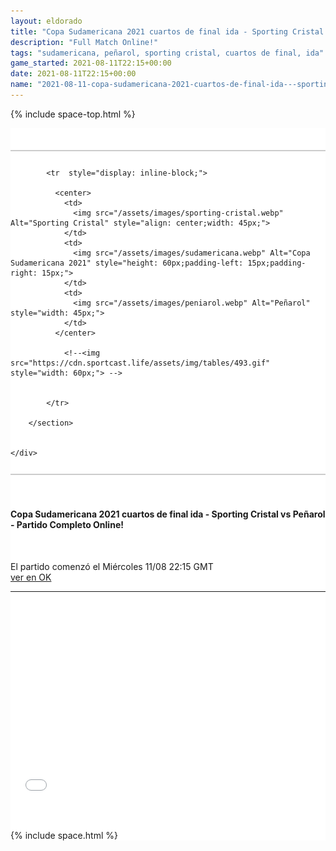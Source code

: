```yaml
---
layout: eldorado
title: "Copa Sudamericana 2021 cuartos de final ida - Sporting Cristal vs Peñarol - Full Match Online Video!"
description: "Full Match Online!"
tags: "sudamericana, peñarol, sporting cristal, cuartos de final, ida"
game_started: 2021-08-11T22:15+00:00
date: 2021-08-11T22:15+00:00
name: "2021-08-11-copa-sudamericana-2021-cuartos-de-final-ida---sporting-cristal-vs-penarol---partido-completo-online.md"
---
```


<div id="fb-root"></div>
<script async defer crossorigin="anonymous" src="https://connect.facebook.net/en_US/sdk.js#xfbml=1&version=v11.0&appId=360550859009535&autoLogAppEvents=1" nonce="GWSoBacg"></script>

  {% include space-top.html %}

<style>

  .seccion-banner {
    background-color: #e3dbdb;
    padding: 10px;
  }

  .iframe-container {
    overflow: hidden;
    /* 16:9 aspect ratio */
    padding-top: 56.25%;
    position: relative;
  }

  .iframe-container iframe {
    border: 0;
    height: 100%;
    left: 0;
    position: absolute;
    top: 0;
    width: 100%;
  }

</style>



<div class="container" style="background-color: #fff;padding-top: 35px;">


   <div class="row">
    <div class="col-sm-12" style="background: #fff;">
        <section class="section-banner" style="background: #fff;padding-top: 12px;padding-bottom: 12px;border-top: 2px solid #ccc;border-bottom: 2px solid #ccc;">  <!-- border-bottom: 2px solid #001b68; -->

            <tr  style="display: inline-block;">

              <center>
                <td>
                  <img src="/assets/images/sporting-cristal.webp" Alt="Sporting Cristal" style="align: center;width: 45px;">
                </td>
                <td>
                  <img src="/assets/images/sudamericana.webp" Alt="Copa Sudamericana 2021" style="height: 60px;padding-left: 15px;padding-right: 15px;">
                </td>
                <td>
                  <img src="/assets/images/peniarol.webp" Alt="Peñarol" style="width: 45px;">
                </td>
              </center>

                <!--<img src="https://cdn.sportcast.life/assets/img/tables/493.gif" style="width: 60px;"> -->


            </tr>

        </section>


    </div>
  </div>

  <section>
    <div class="container" style="padding-top: 35px;padding-bottom: 35px;">
      <div class="row">
        <h4>Copa Sudamericana 2021 cuartos de final ida - Sporting Cristal vs Peñarol - Partido Completo Online!</h4><br>
        <p>El partido comenzó el <span>Miércoles 11/08 22:15 GMT</span><br>
        <a href="//ok.ru/videoembed/2782967040691">ver en OK</a></p>
        <hr>
        <br><br>
        <div class="col-sm-12 iframe-container">
          <iframe src="//ok.ru/videoembed/2782967040691" allowfullscreen></iframe> <!-- <iframe width="560" height="315" src="//ok.ru/videoembed/2685580413619" frameborder="0" allow="autoplay" allowfullscreen></iframe> //ok.ru/videoembed/2683932773043 -->
        </div>
      </div>
    </div>
  </section>


  <div class="fb-comments" data-href="{{ post.url }}" data-width="100%" data-numposts="20"></div>

  {% include space.html %}
